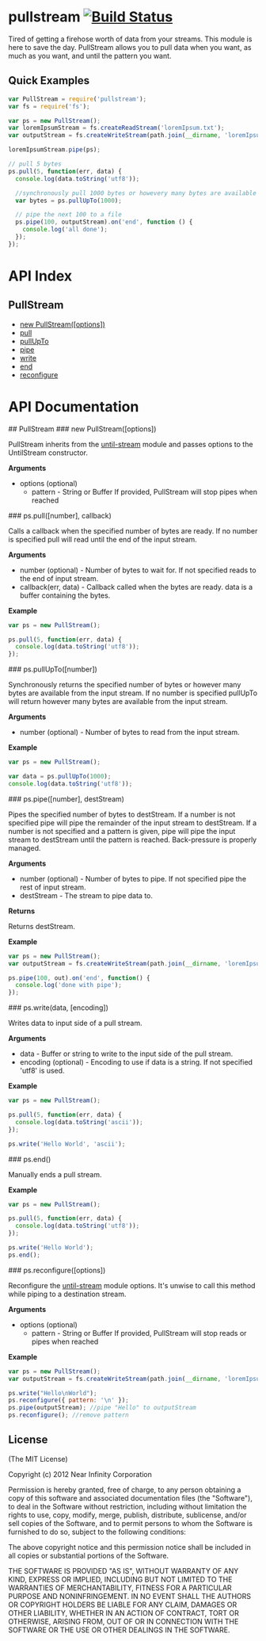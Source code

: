 pullstream [![Build Status](https://travis-ci.org/nearinfinity/node-pullstream.png)](https://travis-ci.org/nearinfinity/node-pullstream)
==========

Tired of getting a firehose worth of data from your streams. This module is here to save the day. PullStream allows
you to pull data when you want, as much as you want, and until the pattern you want.

## Quick Examples

```javascript
var PullStream = require('pullstream');
var fs = require('fs');

var ps = new PullStream();
var loremIpsumStream = fs.createReadStream('loremIpsum.txt');
var outputStream = fs.createWriteStream(path.join(__dirname, 'loremIpsum.out'));

loremIpsumStream.pipe(ps);

// pull 5 bytes
ps.pull(5, function(err, data) {
  console.log(data.toString('utf8'));

  //synchronously pull 1000 bytes or howevery many bytes are available
  var bytes = ps.pullUpTo(1000);

  // pipe the next 100 to a file
  ps.pipe(100, outputStream).on('end', function () {
    console.log('all done');
  });
});
```

# API Index

## PullStream
 * [new PullStream([options])](#pullStreamConstructor)
 * [pull](#pullStreamPull)
 * [pullUpTo](#pullStreamPullUpTo)
 * [pipe](#pullStreamPipe)
 * [write](#pullStreamWrite)
 * [end](#pullStreamEnd)
 * [reconfigure](#pullStreamReconfigure)

# API Documentation

<a name="pullStream"/>
## PullStream

<a name="pullStreamConstructor" />
### new PullStream([options])

PullStream inherits from the [until-stream](https://github.com/EvanOxfeld/until-stream) module and passes options to the UntilStream constructor.

__Arguments__

* options (optional)
    * pattern - String or Buffer If provided, PullStream will stop pipes when reached

<a name="pullStreamPull" />
### ps.pull([number], callback)

Calls a callback when the specified number of bytes are ready. If no number is specified pull will read until the end
of the input stream.

__Arguments__

* number (optional) - Number of bytes to wait for. If not specified reads to the end of input stream.
* callback(err, data) - Callback called when the bytes are ready. data is a buffer containing the bytes.

__Example__

```javascript
var ps = new PullStream();

ps.pull(5, function(err, data) {
  console.log(data.toString('utf8'));
});
```

<a name="pullStreamPullUpTo" />
### ps.pullUpTo([number])

Synchronously returns the specified number of bytes or however many bytes are available from the input stream. If no
number is specified pullUpTo will return however many bytes are available from the input stream.

__Arguments__

* number (optional) - Number of bytes to read from the input stream.

__Example__

```javascript
var ps = new PullStream();

var data = ps.pullUpTo(1000);
console.log(data.toString('utf8'));
```

<a name="pullStreamPipe" />
### ps.pipe([number], destStream)

Pipes the specified number of bytes to destStream. If a number is not specified pipe will pipe the remainder
of the input stream to destStream. If a number is not specified and a pattern is given, pipe will pipe the
input stream to destStream until the pattern is reached. Back-pressure is properly managed.

__Arguments__

* number (optional) - Number of bytes to pipe. If not specified pipe the rest of input stream.
* destStream - The stream to pipe data to.

__Returns__

Returns destStream.

__Example__

```javascript
var ps = new PullStream();
var outputStream = fs.createWriteStream(path.join(__dirname, 'loremIpsum.out'));

ps.pipe(100, out).on('end', function() {
  console.log('done with pipe');
});
```

<a name="pullStreamWrite" />
### ps.write(data, [encoding])

Writes data to input side of a pull stream.

__Arguments__

* data - Buffer or string to write to the input side of the pull stream.
* encoding (optional) - Encoding to use if data is a string. If not specified 'utf8' is used.

__Example__

```javascript
var ps = new PullStream();

ps.pull(5, function(err, data) {
  console.log(data.toString('ascii'));
});

ps.write('Hello World', 'ascii');
```

<a name="pullStreamEnd" />
### ps.end()

Manually ends a pull stream.

__Example__

```javascript
var ps = new PullStream();

ps.pull(5, function(err, data) {
  console.log(data.toString('utf8'));
});

ps.write('Hello World');
ps.end();
```

<a name="pullStreamReconfigure" />
### ps.reconfigure([options])

Reconfigure the [until-stream](https://github.com/EvanOxfeld/until-stream) module  options. It's unwise
to call this method while piping to a destination stream.

__Arguments__

* options (optional)
    * pattern - String or Buffer If provided, PullStream will stop reads or pipes when reached

__Example__

```javascript
var ps = new PullStream();
var outputStream = fs.createWriteStream(path.join(__dirname, 'loremIpsum.out'));

ps.write("Hello\nWorld");
ps.reconfigure({ pattern: '\n' });
ps.pipe(outputStream); //pipe "Hello" to outputStream
ps.reconfigure(); //remove pattern
```

## License

(The MIT License)

Copyright (c) 2012 Near Infinity Corporation

Permission is hereby granted, free of charge, to any person obtaining
a copy of this software and associated documentation files (the
"Software"), to deal in the Software without restriction, including
without limitation the rights to use, copy, modify, merge, publish,
distribute, sublicense, and/or sell copies of the Software, and to
permit persons to whom the Software is furnished to do so, subject to
the following conditions:

The above copyright notice and this permission notice shall be
included in all copies or substantial portions of the Software.

THE SOFTWARE IS PROVIDED "AS IS", WITHOUT WARRANTY OF ANY KIND,
EXPRESS OR IMPLIED, INCLUDING BUT NOT LIMITED TO THE WARRANTIES OF
MERCHANTABILITY, FITNESS FOR A PARTICULAR PURPOSE AND
NONINFRINGEMENT. IN NO EVENT SHALL THE AUTHORS OR COPYRIGHT HOLDERS BE
LIABLE FOR ANY CLAIM, DAMAGES OR OTHER LIABILITY, WHETHER IN AN ACTION
OF CONTRACT, TORT OR OTHERWISE, ARISING FROM, OUT OF OR IN CONNECTION
WITH THE SOFTWARE OR THE USE OR OTHER DEALINGS IN THE SOFTWARE.

